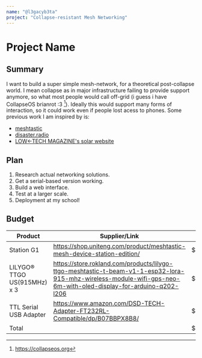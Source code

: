 ```yaml
---
name: "@l3gacyb3ta"
project: "Collapse-resistant Mesh Networking"
---
```


# Project Name

## Summary

I want to build a super simple mesh-network, for a theoretical post-collapse world. I mean collapse as in major infrastructure failing to provide support anymore, so what most people would call off-grid (i guess i have CollapseOS brianrot :3 [^1]). Ideally this would support many forms of interaction, so it could work even if people lost acess to phones. Some previous work I am inspired by is:
- [meshtastic](https://meshtastic.org/)
- [disaster.radio](https://disaster.radio/)
- [LOW←TECH MAGAZINE's solar website](https://solar.lowtechmagazine.com/about.html)

## Plan

1. Research actual networking solutions.
2. Get a serial-based version working.
3. Build a web interface.
4. Test at a larger scale.
5. Deployment at my school!

## Budget

| Product         | Supplier/Link                         | Cost   |
| --------------- | ------------------------------------- | ------ |
|  Station G1  | https://shop.uniteng.com/product/meshtastic-mesh-device-station-edition/ | $109.00  |
|  LILYGO® TTGO US(915MHz) x 3 | https://store.rokland.com/products/lilygo-ttgo-meshtastic-t-beam-v1-1-esp32-lora-915-mhz-wireless-module-wifi-gps-neo-6m-with-oled-display-for-arduino-q202-l206  | $119.91 |
| TTL Serial USB Adapter           |          https://www.amazon.com/DSD-TECH-Adapter-FT232RL-Compatible/dp/B07BBPX8B8/                             | $12.49 |
| Total           |                                       | $241.40 |



[^1]: <https://collapseos.org>
